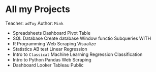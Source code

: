# All my Projects
Teacher: `adToy`
Author: `Mink`

- Spreadsheets
  Dashboard
  Pivot Table
- SQL Database
  Create database
  Window functio
  Subqueries
  WITH
- R Programming
  Web Scraping
  Visualize
- Statistics
  AB test
  Linear Regression
- Intro to `Classical` Machine Learning
  Regression
  Classification
- Intro to Python
  Pandas
  Web Scraping
- Dashboard
  Looker
  Tableau Public

